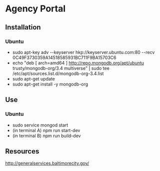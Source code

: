 # Agency Portal

## Installation

### Ubuntu

* sudo apt-key adv --keyserver hkp://keyserver.ubuntu.com:80 --recv 0C49F3730359A14518585931BC711F9BA15703C6
* echo "deb [ arch=amd64 ] http://repo.mongodb.org/apt/ubuntu trusty/mongodb-org/3.4 multiverse" | sudo tee /etc/apt/sources.list.d/mongodb-org-3.4.list
* sudo apt-get update
* sudo apt-get install -y mongodb-org

## Use

### Ubuntu

* sudo service mongod start
* (in terminal A) npm run start-dev
* (in terminal B) npm run build-dev

## Resources

http://generalservices.baltimorecity.gov/
